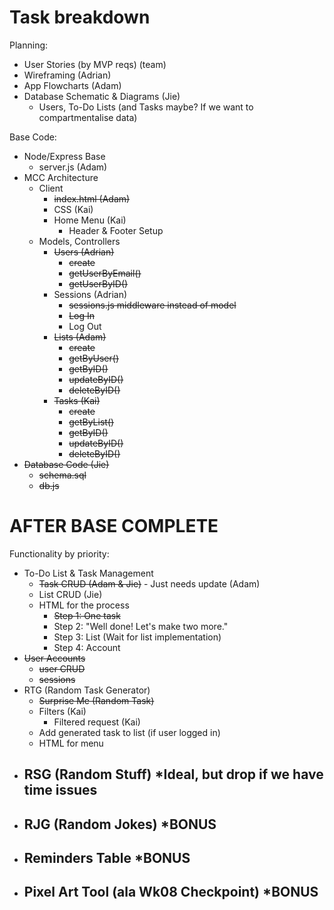 # Task breakdown
Planning:
 - User Stories (by MVP reqs) (team)
 - Wireframing (Adrian)
 - App Flowcharts (Adam)
 - Database Schematic & Diagrams (Jie)
   - Users, To-Do Lists (and Tasks maybe? If we want to compartmentalise data)

Base Code:
 - Node/Express Base
   - server.js (Adam)
 - MCC Architecture
   - Client
     - ~~index.html (Adam)~~
     - CSS (Kai)
     - Home Menu (Kai)
       - Header & Footer Setup
   - Models, Controllers
     - ~~Users (Adrian)~~
       - ~~create~~
       - ~~getUserByEmail()~~
       - ~~getUserByID()~~
     - Sessions (Adrian)
       - ~~sessions.js middleware instead of model~~
       - ~~Log In~~
       - Log Out
     - ~~Lists (Adam)~~
       - ~~create~~
       - ~~getByUser()~~
       - ~~getByID()~~
       - ~~updateByID()~~
       - ~~deleteByID()~~
     - ~~Tasks (Kai)~~
       - ~~create~~
       - ~~getByList()~~
       - ~~getByID()~~
       - ~~updateByID()~~
       - ~~deleteByID()~~
 - ~~Database Code (Jie)~~
   - ~~schema.sql~~
   - ~~db.js~~

# AFTER BASE COMPLETE
Functionality by priority:
 - To-Do List & Task Management
   - ~~Task CRUD (Adam & Jie)~~ - Just needs update (Adam)
   - List CRUD (Jie)
   - HTML for the process
     - ~~Step 1: One task~~
     - Step 2: "Well done! Let's make two more."
     - Step 3: List (Wait for list implementation)
     - Step 4: Account
 - ~~User Accounts~~
   - ~~user CRUD~~
   - ~~sessions~~
 - RTG (Random Task Generator)
   - ~~Surprise Me (Random Task)~~
   - Filters (Kai)
     - Filtered request (Kai)
   - Add generated task to list (if user logged in)
   - HTML for menu
 - RSG (Random Stuff) *Ideal, but drop if we have time issues
   - 
 - RJG (Random Jokes) *BONUS
   - 
 - Reminders Table *BONUS
   - 
 - Pixel Art Tool (ala Wk08 Checkpoint) *BONUS
   - 